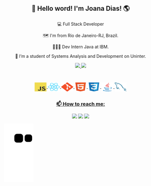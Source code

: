 ## <p align="center"> 👋 Hello word! I'm Joana Dias! 🌎</p>



<p align="center"> 💻 Full Stack Developer </p>
<p align="center"> 🗺 I'm from Rio de Janeiro-RJ, Brazil. </p>
<p align="center"> 👩🏽‍💻 Dev Intern Java at IBM. </p>
<p align="center"> 📘 I’m a student of Systems Analysis and Development on Uninter. </p>




<div>
<p align="center">
<a href="https://github.com/jojodias28">
<img height="145em" src="https://github-readme-stats.vercel.app/api?username=jojodias28&show_icons=true&theme=dracula&include_all_commits=true&count_private=true"/>
<img height="145em" src="https://github-readme-stats.vercel.app/api/top-langs/?username=jojodias28&layout=compact&langs_count=7&theme=dracula"/>
</p>
</div>

<div style="display: inline_block"><br>
<p align="center">
<img align="center" alt="Js" height="30" width="40" src="https://raw.githubusercontent.com/devicons/devicon/master/icons/javascript/javascript-original.svg">
<img align="center" alt="React" height="30" width="40" src="https://raw.githubusercontent.com/devicons/devicon/master/icons/react/react-original.svg">
<img align="center" alt="GIT" height="30" width="40" src="https://raw.githubusercontent.com/devicons/devicon/master/icons/git/git-plain.svg">
<img align="center" alt="HTML" height="30" width="40" src="https://raw.githubusercontent.com/devicons/devicon/master/icons/html5/html5-original.svg">
<img align="center" alt="CSS" height="30" width="40" src="https://raw.githubusercontent.com/devicons/devicon/master/icons/css3/css3-original.svg">
<img align="center" alt="vue" height="30" width="40" src="https://raw.githubusercontent.com/devicons/devicon/master/icons/java/java-original.svg">
<img align="center" alt="mysql" height="30" width="40" src="https://raw.githubusercontent.com/devicons/devicon/master/icons/mysql/mysql-original.svg">
 
</p>  
</div>

##
  
### <p align="center">📫 How to reach me:</p>

<div>
<p align="center">
<a href="https://www.linkedin.com/in/joana-dias-b3a742168/" target="_blank"><img src="https://img.shields.io/badge/-LinkedIn-%230077B5?style=for-the-badge&logo=linkedin&logoColor=white" target="_blank"></a>
<a href = "https://api.whatsapp.com/send/?phone=5521973593295&text&app_absent=0"><img src="https://img.shields.io/badge/WhatsApp-25D366?style=for-the-badge&logo=whatsapp&logoColor=white"></a>
<a href = "mailto:dias.jo1992@gmail.com"><img src="https://img.shields.io/badge/-Gmail-%23333?style=for-the-badge&logo=gmail&logoColor=white" target="_blank"></a>

  
   ![Snake animation](https://github.com/rafaballerini/rafaballerini/blob/output/github-contribution-grid-snake.svg)
  
</p>  
</div>




  
